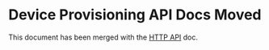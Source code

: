 # Device Provisioning API Docs Moved

This document has been merged with the [HTTP API](/http) doc.
